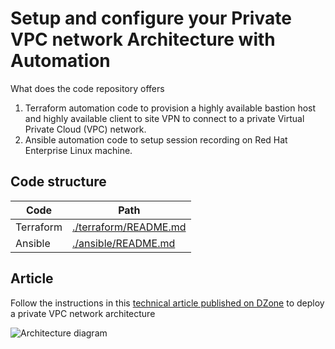 # Setup and configure your Private VPC network Architecture with Automation

What does the code repository offers

1. Terraform automation code to provision a highly available bastion host and highly available client to site VPN to connect to a private Virtual Private Cloud (VPC) network. 
2. Ansible automation code to setup session recording on Red Hat Enterprise Linux machine. 

## Code structure 

| Code       | Path    |
| --------   | ------- |
| Terraform  | [./terraform/README.md](https://github.com/VidyasagarMSC/ha-bastion-hosts/tree/main/terraform/README.md)    |
| Ansible    | [./ansible/README.md](https://github.com/VidyasagarMSC/ha-bastion-hosts/tree/main/ansible/README.md)    |


## Article 

Follow the instructions in this [technical article published on DZone](https://dzone.com/articles/build-a-private-vpc-network-architecture-and-deplo) to deploy a private VPC network architecture 

![Architecture diagram](https://dz2cdn1.dzone.com/storage/temp/17196570-blogdrawio.png)
